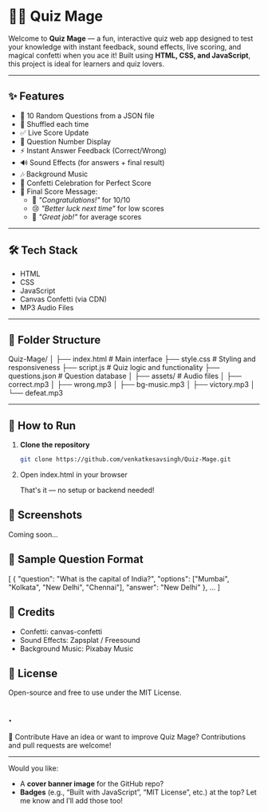 # 🧙‍♂️ Quiz Mage

Welcome to **Quiz Mage** — a fun, interactive quiz web app designed to test your knowledge with instant feedback, sound effects, live scoring, and magical confetti when you ace it! Built using **HTML, CSS, and JavaScript**, this project is ideal for learners and quiz lovers.

---

## ✨ Features

- 🧠 10 Random Questions from a JSON file
- 🔄 Shuffled each time
- ✅ Live Score Update
- 📍 Question Number Display
- ⚡ Instant Answer Feedback (Correct/Wrong)
- 🔊 Sound Effects (for answers + final result)
- 🎶 Background Music
- 🎉 Confetti Celebration for Perfect Score
- 🏁 Final Score Message:
  - 🎉 *"Congratulations!"* for 10/10
  - 😢 *"Better luck next time"* for low scores
  - 👏 *"Great job!"* for average scores

---

## 🛠️ Tech Stack

- HTML
- CSS
- JavaScript
- Canvas Confetti (via CDN)
- MP3 Audio Files

---

## 📁 Folder Structure

Quiz-Mage/
│
├── index.html # Main interface
├── style.css # Styling and responsiveness
├── script.js # Quiz logic and functionality
├── questions.json # Question database
│
├── assets/ # Audio files
│ ├── correct.mp3
│ ├── wrong.mp3
│ ├── bg-music.mp3
│ ├── victory.mp3
│ └── defeat.mp3


---

## 🚀 How to Run

1. **Clone the repository**
   ```bash
   git clone https://github.com/venkatkesavsingh/Quiz-Mage.git
2. Open index.html in your browser

   That's it — no setup or backend needed!

## 📸 Screenshots
Coming soon...

## 🧠 Sample Question Format
[
  {
    "question": "What is the capital of India?",
    "options": ["Mumbai", "Kolkata", "New Delhi", "Chennai"],
    "answer": "New Delhi"
  },
  ...
]


## 🎵 Credits
  - Confetti: canvas-confetti
  - Sound Effects: Zapsplat / Freesound
  - Background Music: Pixabay Music

## 📜 License
Open-source and free to use under the MIT License.

## .

🤝 Contribute
Have an idea or want to improve Quiz Mage? Contributions and pull requests are welcome!

---

Would you like:
- A **cover banner image** for the GitHub repo?
- **Badges** (e.g., “Built with JavaScript”, “MIT License”, etc.) at the top?
Let me know and I’ll add those too!
